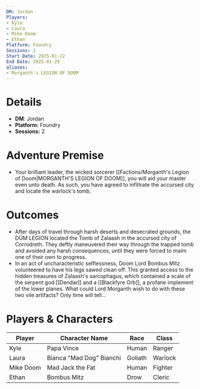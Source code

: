 ```yaml
---
DM: Jordan
Players:
- Kyle
- Laura
- Mike Doom
- Ethan
Platform: Foundry
Sessions: 2
Start Date: 2025-01-22
End Date: 2025-01-29
aliases:
- Morganth's LEGION OF DOOM
---
```

# Details
- **DM**: Jordan
- **Platform:** Foundry
- **Sessions:** 2

# Adventure Premise
- Your brilliant leader, the wicked sorcerer [[Factions/Morganth's Legion of Doom\|MORGANTH'S LEGION OF DOOM]], you will aid your master even unto death. As such, you have agreed to infiltrate the accursed city and locate the warlock's tomb.

# Outcomes
- After days of travel through harsh deserts and desecrated grounds, the DÜM LEGION located the Tomb of Zalaash in the accursed city of Corrodreth. They deftly maneuvered their way through the trapped tomb and avoided any harsh consequences, until they were forced to maim one of their own to progress. 
- In an act of uncharacteristic selflessness, Doom Lord Bombus Mitz volunteered to have his legs sawed clean off. This granted access to the hidden treasures of Zalaash's sarcophagus, which contained a scale of the serpent god [[Dendar]] and a [[Blackfyre Orb]], a profane implement of the lower planes. What could Lord Morganth wish to do with these two vile artifacts? Only time will tell…

# Players & Characters
| Player              | Character Name           | Race    | Class   |
| ------------------- | ------------------------ | ------- | ------- |
| Kyle | Papa Vince               | Human   | Ranger  |
| Laura | Bianca "Mad Dog" Bianchi | Goliath | Warlock |
| Mike Doom | Mad Jack the Fat         | Human   | Fighter |
| Ethan | Bombus Mitz              | Drow    | Cleric  |
